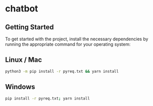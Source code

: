 # chatbot

## Getting Started

To get started with the project, install the necessary dependencies by running the appropriate command for your operating system:

## Linux / Mac

```sh
python3 -m pip install -r pyreq.txt && yarn install
```

## Windows

```sh
pip install -r pyreq.txt; yarn install
```

